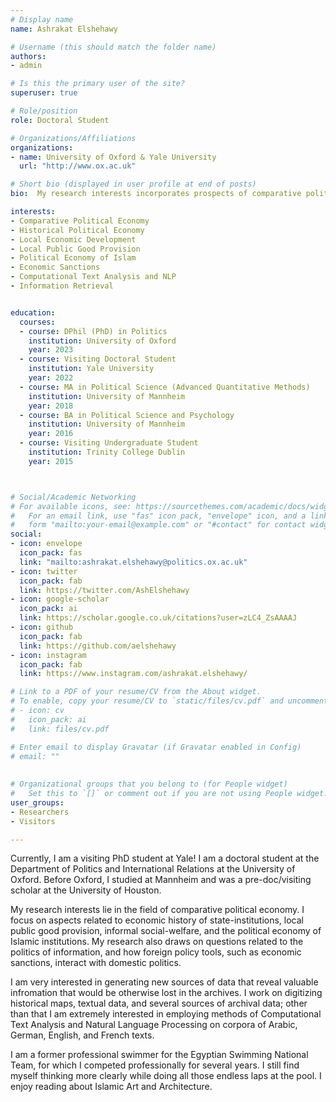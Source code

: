 ```yaml
---
# Display name
name: Ashrakat Elshehawy

# Username (this should match the folder name)
authors:
- admin

# Is this the primary user of the site?
superuser: true

# Role/position
role: Doctoral Student

# Organizations/Affiliations
organizations:
- name: University of Oxford & Yale University
  url: "http://www.ox.ac.uk"

# Short bio (displayed in user profile at end of posts)
bio:  My research interests incorporates prospects of comparative political economy of the Middle East.  I focus on aspects related to economic history of state-institutions, local public good provision, informal social-welfare, and the political economy of Islamic institutions, with a regional focus of the Middle East. My research also draws on questions about how foreign policy tools, such as economic sanctions, interact with domestic politics. I am extremely interested in investigating aspects of the politics of information using methods of NLP and computational text analysis. 

interests:
- Comparative Political Economy 
- Historical Political Economy
- Local Economic Development
- Local Public Good Provision
- Political Economy of Islam
- Economic Sanctions
- Computational Text Analysis and NLP
- Information Retrieval


education:
  courses:
  - course: DPhil (PhD) in Politics
    institution: University of Oxford
    year: 2023
  - course: Visiting Doctoral Student
    institution: Yale University
    year: 2022
  - course: MA in Political Science (Advanced Quantitative Methods)
    institution: University of Mannheim 
    year: 2018
  - course: BA in Political Science and Psychology
    institution: University of Mannheim
    year: 2016
  - course: Visiting Undergraduate Student 
    institution: Trinity College Dublin
    year: 2015



# Social/Academic Networking
# For available icons, see: https://sourcethemes.com/academic/docs/widgets/#icons
#   For an email link, use "fas" icon pack, "envelope" icon, and a link in the
#   form "mailto:your-email@example.com" or "#contact" for contact widget.
social:
- icon: envelope
  icon_pack: fas
  link: "mailto:ashrakat.elshehawy@politics.ox.ac.uk"
- icon: twitter
  icon_pack: fab
  link: https://twitter.com/AshElshehawy
- icon: google-scholar
  icon_pack: ai
  link: https://scholar.google.co.uk/citations?user=zLC4_ZsAAAAJ
- icon: github
  icon_pack: fab
  link: https://github.com/aelshehawy
- icon: instagram
  icon_pack: fab
  link: https://www.instagram.com/ashrakat.elshehawy/

# Link to a PDF of your resume/CV from the About widget.
# To enable, copy your resume/CV to `static/files/cv.pdf` and uncomment the lines below.  
# - icon: cv
#   icon_pack: ai
#   link: files/cv.pdf

# Enter email to display Gravatar (if Gravatar enabled in Config)
# email: ""
  
  
# Organizational groups that you belong to (for People widget)
#   Set this to `[]` or comment out if you are not using People widget.  
user_groups:
- Researchers
- Visitors

---
```


Currently, I am a visiting PhD student at Yale! I am a doctoral student at the Department of Politics and International Relations at the University of Oxford. Before Oxford, I studied at Mannheim and was a pre-doc/visiting scholar at the University of Houston.

My research interests lie in the field of comparative political economy. I focus on aspects related to economic history of state-institutions, local public good provision, informal social-welfare, and the political economy of Islamic institutions. My research also draws on questions related to the politics of information, and how foreign policy tools, such as economic sanctions, interact with domestic politics. 

I am very interested in generating new sources of data that reveal valuable infromation that would be otherwise lost in the archives. I work on digitizing historical maps, textual data, and several sources of archival data; other than that I am extremely interested in employing methods of Computational Text Analysis and Natural Language Processing on corpora of Arabic, German, English, and French texts.

I am a former professional swimmer for the Egyptian Swimming National Team, for which I competed professionally for several years. I still find myself thinking more clearly while doing all those endless laps at the pool. I enjoy reading about Islamic Art and Architecture.




